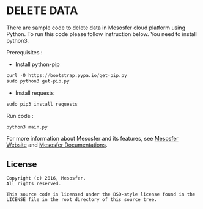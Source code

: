 # DELETE DATA #

There are sample code to delete data in Mesosfer cloud platform using Python. To run this code please follow instruction below. You need to install python3.

Prerequisites :

* Install python-pip
```python
curl -O https://bootstrap.pypa.io/get-pip.py
sudo python3 get-pip.py
```

* Install requests
```python
sudo pip3 install requests
```


Run code :
```python
python3 main.py
```


For more information about Mesosfer and its features, see [Mesosfer Website][mesosfer.com] and [Mesosfer Documentations][docs].

## License
    Copyright (c) 2016, Mesosfer.
    All rights reserved.

    This source code is licensed under the BSD-style license found in the
    LICENSE file in the root directory of this source tree.

[mesosfer.com]:https://mesosfer.com
[docs]:https://docs.mesosfer.com/